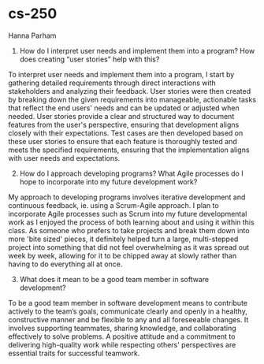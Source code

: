 # cs-250

Hanna Parham

1. How do I interpret user needs and implement them into a program? How does creating “user stories” help with this?

To interpret user needs and implement them into a program, I start by gathering detailed requirements through direct interactions with stakeholders and analyzing their feedback. User stories were then created by breaking down the given requirements into manageable, actionable tasks that reflect the end users' needs and can be updated or adjusted when needed. User stories provide a clear and structured way to document features from the user's perspective, ensuring that development aligns closely with their expectations. Test cases are then developed based on these user stories to ensure that each feature is thoroughly tested and meets the specified requirements, ensuring that the implementation aligns with user needs and expectations.

2. How do I approach developing programs? What Agile processes do I hope to incorporate into my future development work?

My approach to developing programs involves iterative development and continuous feedback, ie. using a Scrum-Agile approach. I plan to incorporate Agile processes such as Scrum into my future developmental work as I enjoyed the process of both learning about and using it within this class. As someone who prefers to take projects and break them down into more 'bite sized' pieces, it definitely helped turn a large, multi-stepped project into something that did not feel overwhelming as it was spread out week by week, allowing for it to be chipped away at slowly rather than having to do everything all at once.

3. What does it mean to be a good team member in software development?

To be a good team member in software development means to contribute actively to the team’s goals, communicate clearly and openly in a healthy, constructive manner and be flexible to any and all foreseeable changes. It involves supporting teammates, sharing knowledge, and collaborating effectively to solve problems. A positive attitude and a commitment to delivering high-quality work while respecting others' perspectives are essential traits for successful teamwork.
